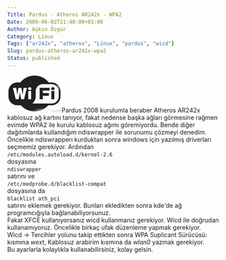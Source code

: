 ```yaml
---
Title: Pardus - Atheros AR242x - WPA2
Date: 2009-06-02T21:48:00+03:00
Author: Aşkın Özgür
Category: Linux
Tags: ["ar242x", "atheros", "Linux", "pardus", "wicd"]
Slug: pardus-atheros-ar242x-wpa2
Status: published
---
```


![Wi-Fi](/uploads/2009/06/wifi.jpeg "Wi-Fi")Pardus 2008 kurulumla beraber Atheros AR242x kablosuz ağ kartını tanıyor, fakat nedense başka ağları görmesine rağmen evimde WPA2 ile kurulu kablosuz ağımı göremiyordu. Bende diğer dağıtımlarda kullandığım ndiswrapper ile sorunumu çözmeyi denedim.  
Öncelikle ndiswrapperı kurduktan sonra windows için yazılmış driverları seçmemiz gerekiyor. Ardından  
`/etc/modules.autoload.d/kernel-2.6`  
dosyasına  
`ndiswrapper`  
satırını ve  
`/etc/modprobe.d/blacklist-compat`  
dosyasına da  
`blacklist ath_pci`  
satırını eklemek gerekiyor. Bunları ekledikten sonra kde'de ağ programcığıyla bağlanabiliyorsunuz.  
Fakat XFCE kullanıyorsanız wicd kullanmanız gerekiyor. Wicd ile doğrudan kullanamıyoruz. Öncelikle birkaç ufak düzenleme yapmak gerekiyor.  
Wicd -&gt; Tercihler yolunu takip ettikten sonra WPA Suplicant Sürücüsü: kısmına *wext*, Kablosuz arabirim kısmına da *wlan0* yazmak gerekiyor.  
Bu ayarlarla kolaylıkla kullanabilirsiniz, kolay gelsin.

